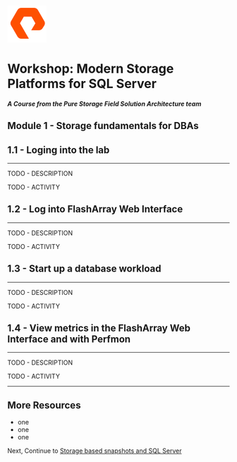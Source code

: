 ![](graphics/purestorage.png)

# Workshop: Modern Storage Platforms for SQL Server

#### <i>A Course from the Pure Storage Field Solution Architecture team</i>

## Module 1 - Storage fundamentals for DBAs


## 1.1 - Loging into the lab
---
TODO - DESCRIPTION

TODO - ACTIVITY


## 1.2 - Log into FlashArray Web Interface
---
TODO - DESCRIPTION

TODO - ACTIVITY

## 1.3 - Start up a database workload
---
TODO - DESCRIPTION

TODO - ACTIVITY


## 1.4 - View metrics in the FlashArray Web Interface and with Perfmon
---
TODO - DESCRIPTION

TODO - ACTIVITY

---

## More Resources
- one
- one
- one


Next, Continue to [Storage based snapshots and SQL Server](./2-StorageSnapshotsForSqlServer.md)
